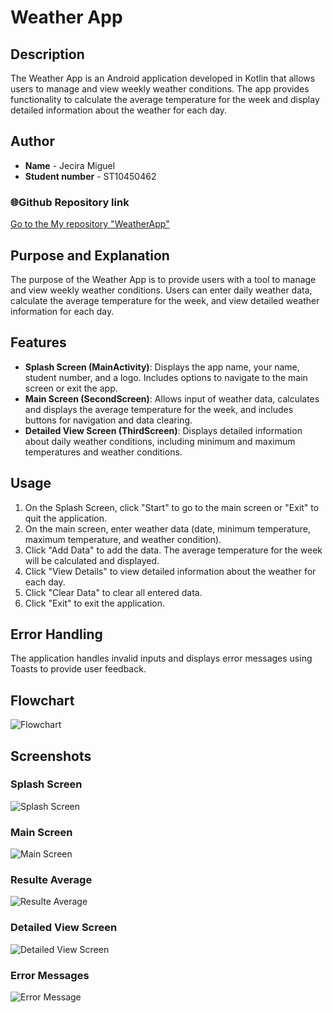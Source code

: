 # Weather App

## Description
The Weather App is an Android application developed in Kotlin that allows users to manage and view weekly weather conditions. The app provides functionality to calculate the average temperature for the week and display detailed information about the weather for each day.

## Author

- **Name** - Jecira Miguel
- **Student number** - ST10450462

### 🌐Github Repository link
[Go to the My repository "WeatherApp"](https://github.com/JeciraMiguel/WeatherApp)

## Purpose and Explanation
The purpose of the Weather App is to provide users with a tool to manage and view weekly weather conditions. Users can enter daily weather data, calculate the average temperature for the week, and view detailed weather information for each day.

## Features
- **Splash Screen (MainActivity)**: Displays the app name, your name, student number, and a logo. Includes options to navigate to the main screen or exit the app.
- **Main Screen (SecondScreen)**: Allows input of weather data, calculates and displays the average temperature for the week, and includes buttons for navigation and data clearing.
- **Detailed View Screen (ThirdScreen)**: Displays detailed information about daily weather conditions, including minimum and maximum temperatures and weather conditions.

## Usage
1. On the Splash Screen, click "Start" to go to the main screen or "Exit" to quit the application.
2. On the main screen, enter weather data (date, minimum temperature, maximum temperature, and weather condition).
3. Click "Add Data" to add the data. The average temperature for the week will be calculated and displayed.
4. Click "View Details" to view detailed information about the weather for each day.
5. Click "Clear Data" to clear all entered data.
6. Click "Exit" to exit the application.

## Error Handling
The application handles invalid inputs and displays error messages using Toasts to provide user feedback.

## Flowchart
![Flowchart](path_to_flowchart_image)

## Screenshots
### Splash Screen
![Splash Screen](https://raw.githubusercontent.com/JeciraMiguel/WeatherApp/main/app/SplashScreen.png)

### Main Screen
![Main Screen](https://raw.githubusercontent.com/JeciraMiguel/WeatherApp/main/app/HomeScreen.png)

### Resulte Average
![Resulte Average](https://raw.githubusercontent.com/JeciraMiguel/WeatherApp/main/app/ResulteAverage.png)

### Detailed View Screen
![Detailed View Screen](https://raw.githubusercontent.com/JeciraMiguel/WeatherApp/main/app/DetailsScreen.png)

### Error Messages
![Error Message](https://raw.githubusercontent.com/JeciraMiguel/WeatherApp/main/app/ErrorMessage.png)
